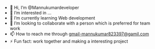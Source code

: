 - 👋 Hi, I’m @Mannukumardeveloper
- 👀 I’m interested in ...
- 🌱 I’m currently learning Web development
- 💞️ I’m looking to collaborate with a person which is preferred for team work 
- 📫 How to reach me through gmail-mannukumar823397@gamil.com
- ⚡ Fun fact: work together and making a interesting project

<!---
Mannukumardeveloper/Mannukumardeveloper is a ✨ special ✨ repository because its `README.md` (this file) appears on your GitHub profile.
You can click the Preview link to take a look at your changes.
--->
